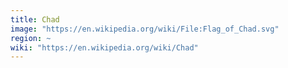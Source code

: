 ```yaml
---
title: Chad
image: "https://en.wikipedia.org/wiki/File:Flag_of_Chad.svg"
region: ~
wiki: "https://en.wikipedia.org/wiki/Chad"
---
```

